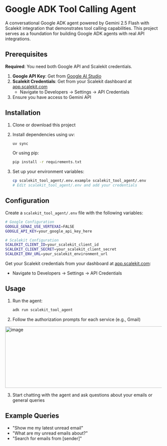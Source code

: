 # Google ADK Tool Calling Agent

A conversational Google ADK agent powered by Gemini 2.5 Flash with Scalekit integration that demonstrates tool calling capabilities.
This project serves as a foundation for building Google ADK agents with real API integrations.



## Prerequisites

**Required**: You need both Google API and Scalekit credentials.

1. **Google API Key**: Get from [Google AI Studio](https://aistudio.google.com/apikey)
2. **Scalekit Credentials**: Get from your Scalekit dashboard at [app.scalekit.com](https://app.scalekit.com)
   - Navigate to Developers → Settings → API Credentials
3. Ensure you have access to Gemini API

## Installation

1. Clone or download this project
2. Install dependencies using uv:
   ```bash
   uv sync
   ```
   Or using pip:
   ```bash
   pip install -r requirements.txt
   ```

3. Set up your environment variables:
   ```bash
   cp scalekit_tool_agent/.env.example scalekit_tool_agent/.env
   # Edit scalekit_tool_agent/.env and add your credentials
   ```

## Configuration

Create a `scalekit_tool_agent/.env` file with the following variables:

```bash
# Google Configuration
GOOGLE_GENAI_USE_VERTEXAI=FALSE
GOOGLE_API_KEY=your_google_api_key_here

# Scalekit Configuration
SCALEKIT_CLIENT_ID=your_scalekit_client_id
SCALEKIT_CLIENT_SECRET=your_scalekit_client_secret
SCALEKIT_ENV_URL=your_scalekit_environment_url
```

Get your Scalekit credentials from your dashboard at [app.scalekit.com](https://app.scalekit.com):
- Navigate to Developers → Settings → API Credentials

## Usage

1. Run the agent:
   ```bash
   adk run scalekit_tool_agent
   ```

2. Follow the authorization prompts for each service (e.g., Gmail)
<img width="1418" height="198" alt="image" src="https://github.com/user-attachments/assets/eaefd372-6030-40ec-9a88-1f1dd8b3f421" />

3. Start chatting with the agent and ask questions about your emails or general queries

## Example Queries

- "Show me my latest unread email"
- "What are my unread emails about?"
- "Search for emails from [sender]"
